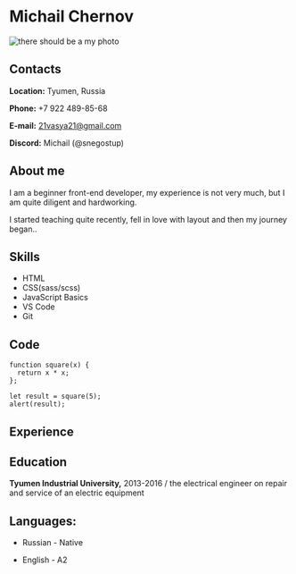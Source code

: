 # Miсhail Chernov

![there should be a my photo](https://encrypted-tbn0.gstatic.com/images?q=tbn:ANd9GcQ14uB_gVM4EiCIJUFE6zJI3k5MKE84oF-ESV3_NoGOChVKaGo71s3k25Qvf1HYH-dMPVY&usqp=CAU)

## Contacts

**Location:** Tyumen, Russia

**Phone:** +7 922 489-85-68

**E-mail:** 21vasya21@gmail.com

**Discord:** Michail (@snegostup)

## About me

I am a beginner front-end developer, my experience is not very much, but I am quite diligent and hardworking.

I started teaching quite recently, fell in love with layout and then my journey began..

## Skills

* HTML
* CSS(sass/scss)
* JavaScript Basics
* VS Code
* Git

## Code

```Js
function square(x) { 
  return x * x; 
};

let result = square(5);
alert(result);
```

## Experience

## Education

**Tyumen Industrial University,** 2013-2016 / the electrical engineer on repair and service of an electric equipment

## Languages:

* Russian - Native

* English - A2 